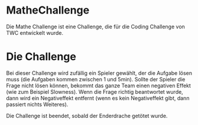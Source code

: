 # MatheChallenge
Die Mathe Challenge ist eine Challenge, die für die Coding Challenge von TWC entwickelt wurde.

# Die Challenge
Bei dieser Challenge wird zufällig ein Spieler gewählt, der die Aufgabe lösen muss (die Aufgaben kommen zwischen 1 und 5min).
Sollte der Spieler die Frage nicht lösen können, bekommt das ganze Team einen negativen Effekt (wie zum Beispiel Slowness).
Wenn die Frage richtig beantwortet wurde, dann wird ein Negativeffekt entfernt (wenn es kein Negativeffekt gibt, dann passiert nichts Weiteres).

Die Challenge ist beendet, sobald der Enderdrache getötet wurde.
